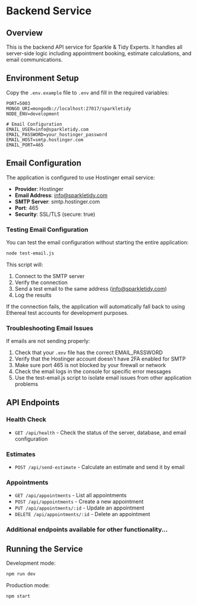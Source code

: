 # Backend Service

## Overview
This is the backend API service for Sparkle & Tidy Experts. It handles all server-side logic including appointment booking, estimate calculations, and email communications.

## Environment Setup
Copy the `.env.example` file to `.env` and fill in the required variables:

```
PORT=5003
MONGO_URI=mongodb://localhost:27017/sparkletidy
NODE_ENV=development

# Email Configuration
EMAIL_USER=info@sparkletidy.com
EMAIL_PASSWORD=your_hostinger_password
EMAIL_HOST=smtp.hostinger.com
EMAIL_PORT=465
```

## Email Configuration

The application is configured to use Hostinger email service:

- **Provider**: Hostinger
- **Email Address**: info@sparkletidy.com
- **SMTP Server**: smtp.hostinger.com
- **Port**: 465
- **Security**: SSL/TLS (secure: true)

### Testing Email Configuration

You can test the email configuration without starting the entire application:

```bash
node test-email.js
```

This script will:
1. Connect to the SMTP server
2. Verify the connection
3. Send a test email to the same address (info@sparkletidy.com)
4. Log the results

If the connection fails, the application will automatically fall back to using Ethereal test accounts for development purposes.

### Troubleshooting Email Issues

If emails are not sending properly:

1. Check that your `.env` file has the correct EMAIL_PASSWORD
2. Verify that the Hostinger account doesn't have 2FA enabled for SMTP
3. Make sure port 465 is not blocked by your firewall or network
4. Check the email logs in the console for specific error messages
5. Use the test-email.js script to isolate email issues from other application problems

## API Endpoints

### Health Check
- `GET /api/health` - Check the status of the server, database, and email configuration

### Estimates
- `POST /api/send-estimate` - Calculate an estimate and send it by email

### Appointments
- `GET /api/appointments` - List all appointments
- `POST /api/appointments` - Create a new appointment
- `PUT /api/appointments/:id` - Update an appointment
- `DELETE /api/appointments/:id` - Delete an appointment

### Additional endpoints available for other functionality...

## Running the Service

Development mode:
```bash
npm run dev
```

Production mode:
```bash
npm start
``` 